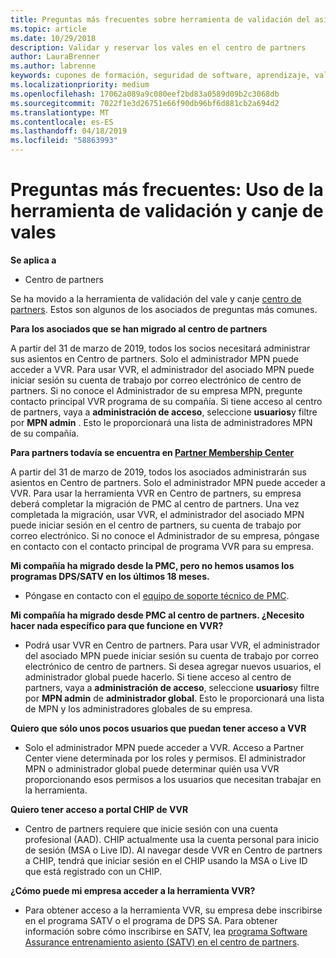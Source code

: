 ```yaml
---
title: Preguntas más frecuentes sobre herramienta de validación del asiento | Centro de partners
ms.topic: article
ms.date: 10/29/2018
description: Validar y reservar los vales en el centro de partners
author: LauraBrenner
ms.author: labrenne
keywords: cupones de formación, seguridad de software, aprendizaje, validación los cupones, asiento de reserva
ms.localizationpriority: medium
ms.openlocfilehash: 17062a089a9c080eef2bd83a0589d09b2c3068db
ms.sourcegitcommit: 7022f1e3d26751e66f90db96bf6d881cb2a694d2
ms.translationtype: MT
ms.contentlocale: es-ES
ms.lasthandoff: 04/18/2019
ms.locfileid: "58863993"
---
```

# <a name="faq-using-the-voucher-validation-and-redemption-tool"></a>Preguntas más frecuentes: Uso de la herramienta de validación y canje de vales 

**Se aplica a**

- Centro de partners

Se ha movido a la herramienta de validación del vale y canje [centro de partners](https://partner.microsoft.com/en-us/pcv/dashboard/overview). Estos son algunos de los asociados de preguntas más comunes. 

**Para los asociados que se han migrado al centro de partners**

 A partir del 31 de marzo de 2019, todos los socios necesitará administrar sus asientos en Centro de partners. Solo el administrador MPN puede acceder a VVR. Para usar VVR, el administrador del asociado MPN puede iniciar sesión su cuenta de trabajo por correo electrónico de centro de partners. Si no conoce el Administrador de su empresa MPN, pregunte contacto principal VVR programa de su compañía.  Si tiene acceso al centro de partners, vaya a **administración de acceso**, seleccione **usuarios**y filtre por **MPN admin** . Esto le proporcionará una lista de administradores MPN de su compañía.  

**Para partners todavía se encuentra en [Partner Membership Center](https://partner.microsoft.com/)**

A partir del 31 de marzo de 2019, todos los asociados administrarán sus asientos en Centro de partners. Solo el administrador MPN puede acceder a VVR. Para usar la herramienta VVR en Centro de partners, su empresa deberá completar la migración de PMC al centro de partners. Una vez completada la migración, usar VVR, el administrador del asociado MPN puede iniciar sesión en el centro de partners, su cuenta de trabajo por correo electrónico. Si no conoce el Administrador de su empresa, póngase en contacto con el contacto principal de programa VVR para su empresa.  


**Mi compañía ha migrado desde la PMC, pero no hemos usamos los programas DPS/SATV en los últimos 18 meses.**

- Póngase en contacto con el [equipo de soporte técnico de PMC](mailto:proghelp@microsoft.com). 


**Mi compañía ha migrado desde PMC al centro de partners. ¿Necesito hacer nada específico para que funcione en VVR?** 

- Podrá usar VVR en Centro de partners.  Para usar VVR, el administrador del asociado MPN puede iniciar sesión su cuenta de trabajo por correo electrónico de centro de partners. Si desea agregar nuevos usuarios, el administrador global puede hacerlo. Si tiene acceso al centro de partners, vaya a **administración de acceso**, seleccione **usuarios**y filtre por **MPN admin** de **administrador global**. Esto le proporcionará una lista de MPN y los administradores globales de su empresa.  

**Quiero que sólo unos pocos usuarios que puedan tener acceso a VVR**

- Solo el administrador MPN puede acceder a VVR. Acceso a Partner Center viene determinada por los roles y permisos. El administrador MPN o administrador global puede determinar quién usa VVR proporcionando esos permisos a los usuarios que necesitan trabajar en la herramienta.

**Quiero tener acceso a portal CHIP de VVR**

- Centro de partners requiere que inicie sesión con una cuenta profesional (AAD).  CHIP actualmente usa la cuenta personal para inicio de sesión (MSA o Live ID).  Al navegar desde VVR en Centro de partners a CHIP, tendrá que iniciar sesión en el CHIP usando la MSA o Live ID que está registrado con un CHIP.

**¿Cómo puede mi empresa acceder a la herramienta VVR?**

- Para obtener acceso a la herramienta VVR, su empresa debe inscribirse en el programa SATV o el programa de DPS SA.
Para obtener información sobre cómo inscribirse en SATV, lea [programa Software Assurance entrenamiento asiento (SATV) en el centro de partners](software-assurance-satv.md).
 <!--
For information on how to enroll in Software Assurance DPS programs, read [Software Assurance programs in Partner Center](software-assurance-dps.md).-->